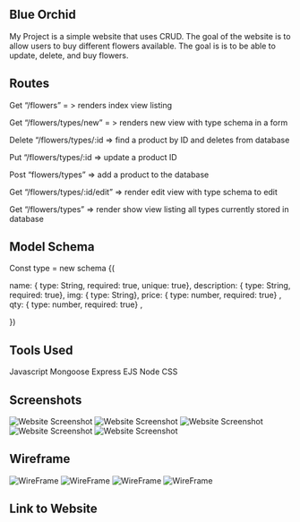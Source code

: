  ## Blue Orchid
 My Project is a simple website that uses CRUD. The goal of the website is to allow users to buy different flowers available. The goal is is to be able to update, delete, and buy flowers.


## Routes
 Get “/flowers” = > renders index view listing

Get “/flowers/types/new” = > renders new view with type schema in a form

Delete “/flowers/types/:id => find a product by ID and deletes from database

Put “/flowers/types/:id => update a product ID

Post “flowers/types” => add a product to the database

Get “/flowers/types/:id/edit” => render edit view with type schema to edit  

Get “/flowers/types” => render show view listing all types currently stored in database

 
## Model Schema

Const type = new schema  {(

name: { type: String, required: true, unique: true},
description: { type: String, required: true},
img: { type: String},
price: { type: number, required: true} ,
qty: { type: number, required: true} ,

})

## Tools Used
Javascript
Mongoose
Express
EJS
Node
CSS


## Screenshots 
![Website Screenshot](./Images/Website1.png)
![Website Screenshot](./Images/website2.png)
![Website Screenshot](./Images/Website3.png)
![Website Screenshot](./Images/website4.png)
![Website Screenshot](./Images/website5.png)

## Wireframe
![WireFrame](./Images/wireframe1.png)
![WireFrame](./Images/wireframe2.png)
![WireFrame](./Images/wireframe3.png)
![WireFrame](./Images/wireframe4.png)


## Link to Website 

## 